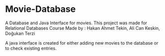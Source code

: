 # Movie-Database
A Database and Java Interface for movies.
This project was made for Relational Databases Course
Made by : Hakan Ahmet Tekin, Ali Can Keskin, Doğukan Terzi

A java interface is created for either adding new movies to the database or to check existing entries.
